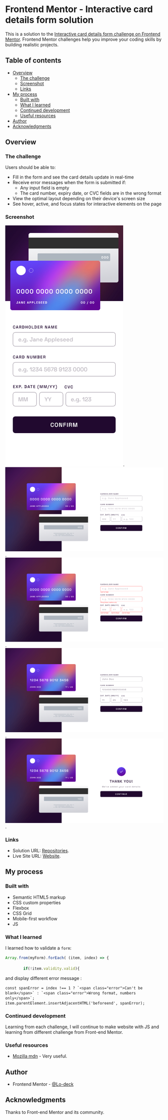 # Frontend Mentor - Interactive card details form solution

This is a solution to the [Interactive card details form challenge on Frontend Mentor](https://www.frontendmentor.io/challenges/interactive-card-details-form-XpS8cKZDWw). Frontend Mentor challenges help you improve your coding skills by building realistic projects. 

## Table of contents

- [Overview](#overview)
  - [The challenge](#the-challenge)
  - [Screenshot](#screenshot)
  - [Links](#links)
- [My process](#my-process)
  - [Built with](#built-with)
  - [What I learned](#what-i-learned)
  - [Continued development](#continued-development)
  - [Useful resources](#useful-resources)
- [Author](#author)
- [Acknowledgments](#acknowledgments)


## Overview

### The challenge

Users should be able to:

- Fill in the form and see the card details update in real-time
- Receive error messages when the form is submitted if:
  - Any input field is empty
  - The card number, expiry date, or CVC fields are in the wrong format
- View the optimal layout depending on their device's screen size
- See hover, active, and focus states for interactive elements on the page


### Screenshot


![screenshot mobile](https://github.com/Lo-Deck/Interactive-details-form/blob/main/screenshot/Interactive%20card%20details%20form-mobile.png).
![screenshot desktop](https://github.com/Lo-Deck/Interactive-details-form/blob/main/screenshot/Interactive%20card%20details%20form-desktop.png).
![screenshot desktop-error](https://github.com/Lo-Deck/Interactive-details-form/blob/main/screenshot/Interactive%20card%20details%20form-desktop-error.png).
![screenshot desktop-fill](https://github.com/Lo-Deck/Interactive-details-form/blob/main/screenshot/Interactive%20card%20details%20form-desktop-fill.png).
![screenshot desktop-valid](https://github.com/Lo-Deck/Interactive-details-form/blob/main/screenshot/Interactive%20card%20details%20form-desktop-valid.png).


### Links

- Solution URL: [Repositories](https://github.com/Lo-Deck/Interactive-details-form).
- Live Site URL: [Website](https://lo-deck.github.io/Interactive-details-form/).


## My process

### Built with

- Semantic HTML5 markup
- CSS custom properties
- Flexbox
- CSS Grid
- Mobile-first workflow
- JS


### What I learned


I learned how to validate a `form`:


```js
Array.from(myForm).forEach( (item, index) => {

        if(!item.validity.valid){

```

and display different error message :

```
const spanError = index !== 1 ? `<span class="error">Can't be blank</span>` : `<span class="error">Wrong format, numbers only</span>`;
item.parentElement.insertAdjacentHTML('beforeend', spanError);  

```


### Continued development

Learning from each challenge, I will continue to make website with JS and learning from different challenge from Front-end Mentor.


### Useful resources

- [Mozilla mdn](https://developer.mozilla.org/) - Very useful.


## Author

- Frontend Mentor - [@Lo-deck](https://www.frontendmentor.io/profile/Lo-Deck)


## Acknowledgments

Thanks to Front-end Mentor and its community.